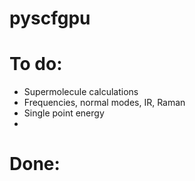 # pyscfgpu

# To do:
- Supermolecule calculations
- Frequencies, normal modes, IR, Raman
- Single point energy
- 

# Done:

